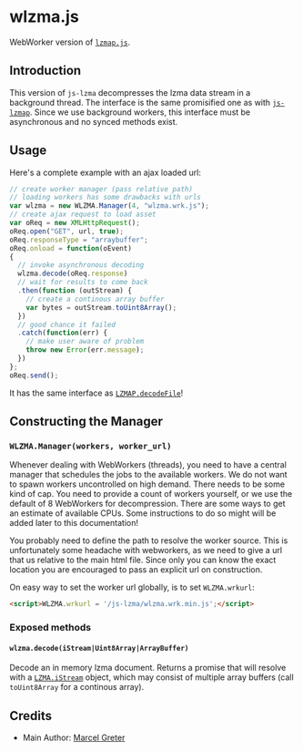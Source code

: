 # wlzma.js #

WebWorker version of [`lzmap.js`](lzmap.md).

## Introduction ##

This version of `js-lzma` decompresses the lzma data stream in a
background thread. The interface is the same promisified one
as with [`js-lzmap`](lzmap.md). Since we use background workers,
this interface must be asynchronous and no synced methods exist.

## Usage ##

Here's a complete example with an ajax loaded url:

```js
// create worker manager (pass relative path)
// loading workers has some drawbacks with urls
var wlzma = new WLZMA.Manager(4, "wlzma.wrk.js");
// create ajax request to load asset
var oReq = new XMLHttpRequest();
oReq.open("GET", url, true);
oReq.responseType = "arraybuffer";
oReq.onload = function(oEvent)
{
  // invoke asynchronous decoding
  wlzma.decode(oReq.response)
  // wait for results to come back
  .then(function (outStream) {
    // create a continous array buffer
    var bytes = outStream.toUint8Array();
  })
  // good chance it failed
  .catch(function(err) {
    // make user aware of problem
    throw new Error(err.message);
  })
};
oReq.send();
```

It has the same interface as [`LZMAP.decodeFile`](lzmap.md)!

## Constructing the Manager ##

### `WLZMA.Manager(workers, worker_url)` ###

Whenever dealing with WebWorkers (threads), you need to have a central
manager that schedules the jobs to the available workers. We do not want
to spawn workers uncontrolled on high demand. There needs to be some kind
of cap. You need to provide a count of workers yourself, or we use the
default of 8 WebWorkers for decompression. There are some ways to get
an estimate of available CPUs. Some instructions to do so might will
be added later to this documentation!

You probably need to define the path to resolve the worker source. This
is unfortunately some headache with webworkers, as we need to give a url
that us relative to the main html file. Since only you can know the exact
location you are encouraged to pass an explicit url on construction.

On easy way to set the worker url globally, is to set `WLZMA.wrkurl`:

```html
<script>WLZMA.wrkurl = '/js-lzma/wlzma.wrk.min.js';</script>
``` 

### Exposed methods

#### `wlzma.decode(iStream|Uint8Array|ArrayBuffer)` ####

Decode an in memory lzma document. Returns a promise that will resolve
with a [`LZMA.iStream`](lzma.shim.md) object, which may consist of
multiple array buffers (call `toUint8Array` for a continous array).

## Credits ##

- Main Author: [Marcel Greter](https://github.com/mgreter)
